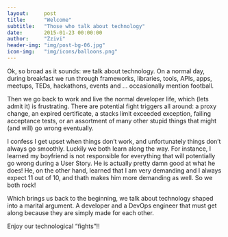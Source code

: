 ```yaml
---
layout:     post
title:      "Welcome"
subtitle:   "Those who talk about technology"
date:       2015-01-23 00:00:00
author:     "Zzivi"
header-img: "img/post-bg-06.jpg"
icon-img:   "img/icons/balloons.png"
---
```

<p>Ok, so broad as it sounds: we talk about technology. On a normal day, during breakfast we run through frameworks, libraries, tools, APIs, apps, meetups, TEDs, hackathons, events and ... occasionally mention football.</p>

<p>Then we go back to work and live the normal developer life, which (lets admit it) is frustrating. 
There are potential fight triggers all around: a proxy change, an expired certificate, a stacks limit exceeded exception, failing acceptance tests, or an assortment of many other stupid things that might (and will) go wrong eventually.</p> 

<p>I confess I get upset when things don’t work, and unfortunately things don’t always go smoothly. Luckily we both learn along the way. For instance, I learned my boyfriend is not responsible for everything that will potentially go wrong during a User Story. He is actually pretty damn good at what he does! He, on the other hand, learned that I am very demanding and I always expect 11 out of 10, and thath makes him more demanding as well. So we both rock!</p>

<p>Which brings us back to the beginning, we talk about technology shaped into a marital argument. A developer and a DevOps engineer that must get along because they are simply made for each other.</p>

<p>Enjoy our technological “fights”!!</p>
